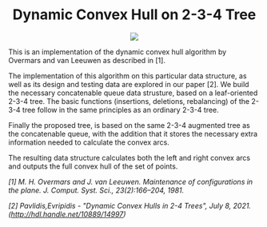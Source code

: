 <h1 align = "center" >
  Dynamic Convex Hull on 2-3-4 Tree
</h1>

<p align = "center">
  <img src = "https://miro.medium.com/max/677/1*F4IUmOJbbLMJiTgHxpoc7Q.png"> 
</p>

This is an implementation of the dynamic convex hull algorithm by Overmars and van Leeuwen as described in [1].

The implementation of this algorithm on this particular data structure, as well as its design and testing data are explored in our paper [2].
We build the necessary concatenable queue data strusture, based on a leaf-oriented 2-3-4 tree.
The basic functions (insertions, deletions, rebalancing) of the 2-3-4 tree follow in the same principles as an ordinary 2-3-4 tree. 

Finally the proposed tree, is based on the same 2-3-4 augmented tree as the concatenable queue, with the addition that it stores the necessary extra information needed to calculate the convex arcs. 

The resulting data structure calculates both the left and right convex arcs and outputs the full convex hull of the set of points.


*[1] M. H. Overmars and J. van Leeuwen. Maintenance of configurations in the plane. J. Comput. Syst. Sci., 23(2):166–204, 1981.* 

*[2] Pavlidis,Evripidis - "Dynamic Convex Hulls in 2-4 Trees", July 8, 2021. (http://hdl.handle.net/10889/14997)*
